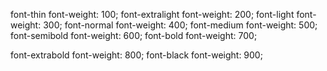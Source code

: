 font-thin	font-weight: 100;
font-extralight	font-weight: 200;
font-light	font-weight: 300;
font-normal	font-weight: 400;
font-medium	font-weight: 500;
font-semibold	font-weight: 600;
font-bold	font-weight: 700;

font-extrabold	font-weight: 800;
font-black	font-weight: 900;